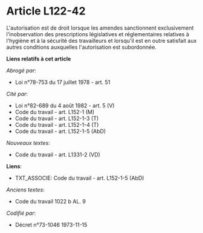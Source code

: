 # Article L122-42

L'autorisation est de droit lorsque les amendes sanctionnent exclusivement l'inobservation des prescriptions législatives et
réglementaires relatives à l'hygiène et à la sécurité des travailleurs et lorsqu'il est en outre satisfait aux autres
conditions auxquelles l'autorisation est subordonnée.

**Liens relatifs à cet article**

_Abrogé par_:

  - Loi n°78-753 du 17 juillet 1978 - art. 51

_Cité par_:

  - Loi n°82-689 du 4 août 1982 - art. 5 (V)
  - Code du travail - art. L152-1 (M)
  - Code du travail - art. L152-1-3 (T)
  - Code du travail - art. L152-1-4 (T)
  - Code du travail - art. L152-1-5 (AbD)

_Nouveaux textes_:

  - Code du travail - art. L1331-2 (VD)

**Liens**:

  - TXT_ASSOCIE: Code du travail - art. L152-1-5 (AbD)

_Anciens textes_:

  - Code du travail 1022 b AL. 9

_Codifié par_:

  - Décret n°73-1046 1973-11-15
